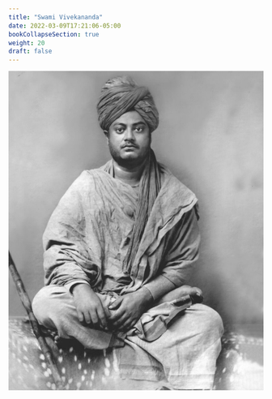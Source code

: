 ```yaml
---
title: "Swami Vivekananda"
date: 2022-03-09T17:21:06-05:00
bookCollapseSection: true
weight: 20
draft: false
---
```


![Swami Vivekananda](/photos/vivekananda.jpg)

